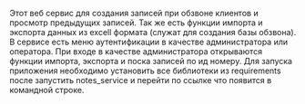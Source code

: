 Этот веб сервис для создания записей при обзвоне клиентов и просмотр предыдущих записей. Так же есть функции импорта и экспорта данных из excell формата (служат для создания базы обзвона). В сервисе есть меню аутентификации в качестве администратора или оператора. При входе в качестве администратора открываются функции импорта, экспорта и поска записей по ид номеру. Для запуска приложения необходимо установить все библиотеки из requirements после запустить notes_service и перейти по ссылке что появится в командной строке.
